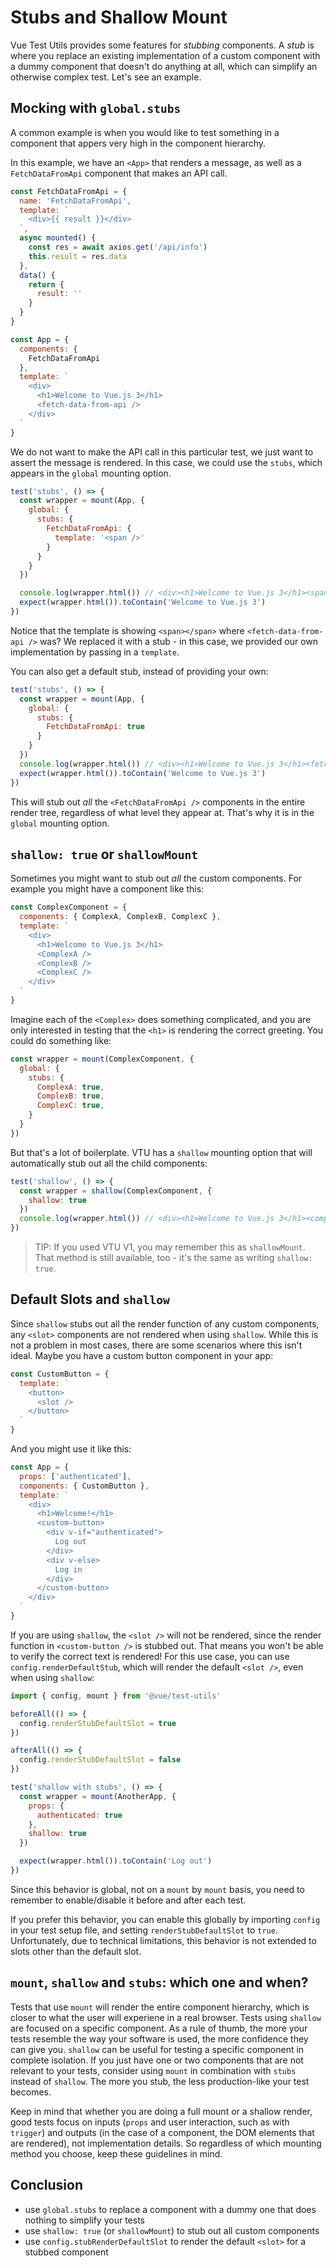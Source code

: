 # Stubs and Shallow Mount

Vue Test Utils provides some features for *stubbing* components. A *stub* is where you replace an existing implementation of a custom component with a dummy component that doesn't do anything at all, which can simplify an otherwise complex test. Let's see an example.

## Mocking with `global.stubs`

A common example is when you would like to test something in a component that appers very high in the component hierarchy.

In this example, we have an `<App>` that renders a message, as well as a `FetchDataFromApi` component that makes an API call.

```js
const FetchDataFromApi = {
  name: 'FetchDataFromApi',
  template: `
    <div>{{ result }}</div>
  `,
  async mounted() {
    const res = await axios.get('/api/info')
    this.result = res.data
  },
  data() {
    return {
      result: ''
    }
  }
}

const App = {
  components: {
    FetchDataFromApi
  },
  template: `
    <div>
      <h1>Welcome to Vue.js 3</h1>
      <fetch-data-from-api />
    </div>
  `
}
```

 We do not want to make the API call in this particular test, we just want to assert the message is rendered. In this case, we could use the `stubs`, which appears in the `global` mounting option.

```js {12}
test('stubs', () => {
  const wrapper = mount(App, {
    global: {
      stubs: {
        FetchDataFromApi: {
          template: '<span />'
        }
      }
    }
  })

  console.log(wrapper.html()) // <div><h1>Welcome to Vue.js 3</h1><span></span></div>
  expect(wrapper.html()).toContain('Welcome to Vue.js 3')
})
```

Notice that the template is showing `<span></span>` where `<fetch-data-from-api />` was? We replaced it with a stub - in this case, we provided our own implementation by passing in a `template`.

You can also get a default stub, instead of providing your own:

```js {9}
test('stubs', () => {
  const wrapper = mount(App, {
    global: {
      stubs: {
        FetchDataFromApi: true
      }
    }
  })
  console.log(wrapper.html()) // <div><h1>Welcome to Vue.js 3</h1><fetch-data-from-api-stub></fetch-data-from-api-stub></div>
  expect(wrapper.html()).toContain('Welcome to Vue.js 3')
})
```

This will stub out *all* the `<FetchDataFromApi />` components in the entire render tree, regardless of what level they appear at. That's why it is in the `global` mounting option.

## `shallow: true` or `shallowMount`

Sometimes you might want to stub out *all* the custom components. For example you might have a component like this:

```js
const ComplexComponent = {
  components: { ComplexA, ComplexB, ComplexC },
  template: `
    <div>
      <h1>Welcome to Vue.js 3</h1>
      <ComplexA />
      <ComplexB />
      <ComplexC />
    </div>
  `
}
```

Imagine each of the `<Complex>` does something complicated, and you are only interested in testing that the `<h1>` is rendering the correct greeting. You could do something like:

```js
const wrapper = mount(ComplexComponent, {
  global: {
    stubs: {
      ComplexA: true,
      ComplexB: true,
      ComplexC: true,
    }
  }
})
```

But that's a lot of boilerplate. VTU has a `shallow` mounting option that will automatically stub out all the child components:

```js {5}
test('shallow', () => {
  const wrapper = shallow(ComplexComponent, {
    shallow: true
  })
  console.log(wrapper.html()) // <div><h1>Welcome to Vue.js 3</h1><complex-a-stub></complex-a-stub><complex-b-stub></complex-b-stub><complex-c-stub></complex-c-stub></div>
})
```

> TIP: If you used VTU V1, you may remember this as `shallowMount`. That method is still available, too - it's the same as writing `shallow: true`.

## Default Slots and `shallow`

Since `shallow` stubs out all the render function of any custom components, any `<slot>` components are not rendered when using `shallow`. While this is not a problem in most cases, there are some scenarios where this isn't ideal. Maybe you have a custom button component in your app:

```js
const CustomButton = {
  template: `
    <button>
      <slot />
    </button>
  `
}
```

And you might use it like this:

```js
const App = {
  props: ['authenticated'],
  components: { CustomButton },
  template: `
    <div>
      <h1>Welcome!</h1>
      <custom-button>
        <div v-if="authenticated">
          Log out
        </div>
        <div v-else>
          Log in
        </div>
      </custom-button>
    </div>
  `
}
```

If you are using `shallow`, the `<slot />` will not be rendered, since the render function in `<custom-button />` is stubbed out. That means you won't be able to verify the correct text is rendered! For this use case, you can use `config.renderDefaultStub`, which will render the default `<slot />`, even when using `shallow`:

```js {1,4,8}
import { config, mount } from '@vue/test-utils'

beforeAll(() => {
  config.renderStubDefaultSlot = true
})

afterAll(() => {
  config.renderStubDefaultSlot = false
})

test('shallow with stubs', () => {
  const wrapper = mount(AnotherApp, {
    props: {
      authenticated: true
    },
    shallow: true
  })

  expect(wrapper.html()).toContain('Log out')
})
```

Since this behavior is global, not on a `mount` by `mount` basis, you need to remember to enable/disable it before and after each test.

If you prefer this behavior, you can enable this globally by importing `config` in your test setup file, and setting `renderStubDefaultSlot` to `true`. Unfortunately, due to technical limitations, this behavior is not extended to slots other than the default slot.

## `mount`, `shallow` and `stubs`: which one and when?

Tests that use `mount` will render the entire component hierarchy, which is closer to what the user will experiene in a real browser. Tests using `shallow` are focused on a specific component. As a rule of thumb, the more your tests resemble the way your software is used, the more confidence they can give you. `shallow` can be useful for testing a specific component in complete isolation. If you just have one or two components that are not relevant to your tests, consider using `mount` in combination with `stubs` instead of `shallow`. The more you stub, the less production-like your test becomes.

Keep in mind that whether you are doing a full mount or a shallow render, good tests focus on inputs (`props` and user interaction, such as with `trigger`) and outputs (in the case of a component, the DOM elements that are rendered), not implementation details. So regardless of which mounting method you choose, keep these guidelines in mind.

## Conclusion

- use `global.stubs` to replace a component with a dummy one that does nothing to simplify your tests
- use `shallow: true` (or `shallowMount`) to stub out all custom components
- use `config.stubRenderDefaultSlot` to render the default `<slot>` for a stubbed component
